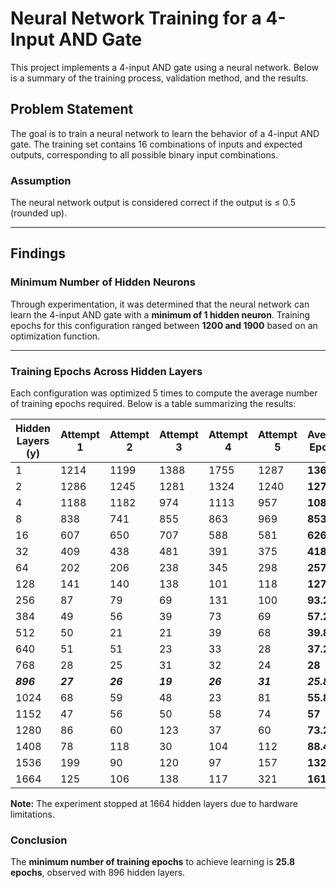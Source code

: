 
# Neural Network Training for a 4-Input AND Gate

This project implements a 4-input AND gate using a neural network. Below is a summary of the training process, validation method, and the results.

## Problem Statement

The goal is to train a neural network to learn the behavior of a 4-input AND gate. The training set contains 16 combinations of inputs and expected outputs, corresponding to all possible binary input combinations.

### Assumption
The neural network output is considered correct if the output is ≤ 0.5 (rounded up).

---

## Findings

### Minimum Number of Hidden Neurons
Through experimentation, it was determined that the neural network can learn the 4-input AND gate with a **minimum of 1 hidden neuron**. Training epochs for this configuration ranged between **1200 and 1900** based on an optimization function.

---

### Training Epochs Across Hidden Layers

Each configuration was optimized 5 times to compute the average number of training epochs required. Below is a table summarizing the results:

| Hidden Layers (y) | Attempt 1 | Attempt 2 | Attempt 3 | Attempt 4 | Attempt 5 | Average Epochs |
|--------------------|-----------|-----------|-----------|-----------|-----------|----------------|
| 1                  | 1214      | 1199      | 1388      | 1755      | 1287      | **1368.6**     |
| 2                  | 1286      | 1245      | 1281      | 1324      | 1240      | **1275.2**     |
| 4                  | 1188      | 1182      | 974       | 1113      | 957       | **1082.8**     |
| 8                  | 838       | 741       | 855       | 863       | 969       | **853.2**      |
| 16                 | 607       | 650       | 707       | 588       | 581       | **626.6**      |
| 32                 | 409       | 438       | 481       | 391       | 375       | **418.8**      |
| 64                 | 202       | 206       | 238       | 345       | 298       | **257.8**      |
| 128                | 141       | 140       | 138       | 101       | 118       | **127.6**      |
| 256                | 87        | 79        | 69        | 131       | 100       | **93.2**       |
| 384                | 49        | 56        | 39        | 73        | 69        | **57.2**       |
| 512                | 50        | 21        | 21        | 39        | 68        | **39.8**       |
| 640                | 51        | 51        | 23        | 33        | 28        | **37.2**       |
| 768                | 28        | 25        | 31        | 32        | 24        | **28**         |
| ***896***           | ***27***    | ***26***    | ***19***    | ***26***    | ***31***    | ***25.8***       | <!-- Highlighted -->
| 1024               | 68        | 59        | 48        | 23        | 81        | **55.8**       |
| 1152               | 47        | 56        | 50        | 58        | 74        | **57**         |
| 1280               | 86        | 60        | 123       | 37        | 60        | **73.2**       |
| 1408               | 78        | 118       | 30        | 104       | 112       | **88.4**       |
| 1536               | 199       | 90        | 120       | 97        | 157       | **132.6**      |
| 1664               | 125       | 106       | 138       | 117       | 321       | **161.4**      |



**Note:** The experiment stopped at 1664 hidden layers due to hardware limitations.

### Conclusion
The **minimum number of training epochs** to achieve learning is **25.8 epochs**, observed with 896 hidden layers.

